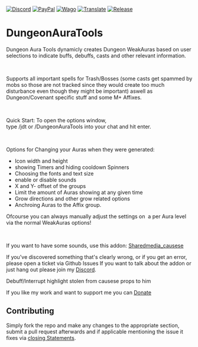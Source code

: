 [![Discord][SVG-Discord]][Discord]
[![PayPal][SVG-PayPal]][PayPal]
[![Wago][SVG-Wago]][Wago]
[![Translate][SVG-Translate]][Translate]
[![Release][SVG-Release]][Release]

# DungeonAuraTools
Dungeon Aura Tools dynamicly creates Dungeon WeakAuras based on user selections to indicate buffs, debuffs, casts and other relevant information.

 

Supports all important spells for Trash/Bosses (some casts get spammed by mobs so those are not tracked since they would create too much disturbance even though they might be important) aswell as Dungeon/Covenant specific stuff and some M+ Affixes.

 

Quick Start:
To open the options window, type /jdt or /DungeonAuraTools into your chat and hit enter.

 

Options for Changing your Auras when they were generated:

* Icon width and height
* showing Timers and hiding cooldown Spinners
* Choosing the fonts and text size
* enable or disable sounds
* X and Y- offset of the groups
* Limit the amount of Auras showing at any given time
* Grow directions and other grow related options
* Anchroing Auras to the Affix group.


Ofcourse you can always manually adjust the settings on  a per Aura level via the normal WeakAuras options!
 

 


If you want to have some sounds, use this addon: [Sharedmedia_causese](https://www.curseforge.com/wow/addons/sharedmedia_causese) 

If you've discovered something that's clearly wrong, or if you get an error, please open a ticket via Github Issues
If you want to talk about the addon or just hang out please join my [Discord](https://discord.com/invite/v3gYmYamGJ).

Debuff/Interrupt highlight stolen from causese props to him

If you like my work and want to support me you can [Donate](https://www.paypal.com/donate/?hosted_button_id=PSQ4D3HXNZKMG)

## Contributing
Simply fork the repo and make any changes to the appropriate section, submit a pull request afterwards and if applicable mentioning the issue it fixes via [closing Statements](https://docs.github.com/en/issues/tracking-your-work-with-issues/closing-an-issue).


[//]: # (Links)

[Discord]: https://discord.com/invite/v3gYmYamGJ (Join the Discord)
[PayPal]: https://www.paypal.com/donate/?hosted_button_id=PSQ4D3HXNZKMG (Donate via PayPal)
[Wago]: https://wago.io/p/Jodsderechte (Check out my Weakauras)
[Release]: https://github.com/Jodsderechte/DungeonAuraTools/releases/latest (Latest release)
[Translate]: https://legacy.curseforge.com/wow/addons/dungeon-aura-tools/localization (Help Translate)


[//]: # (Images)

[SVG-Discord]: https://img.shields.io/badge/Discord-7289da?logo=discord&logoColor=fff&style=flat-square
[SVG-PayPal]: https://custom-icon-badges.demolab.com/badge/-Donate-lightgrey?style=flat-square&logo=paypal&color=007CB1
[SVG-Wago]: https://custom-icon-badges.demolab.com/badge/-WeakAuras-lightgrey?style=flat-square&logo=weakauras&color=22283D
[SVG-Release]: https://badgen.net/github/release/Jodsderechte/DungeonAuraTools?style=flat-square
[SVG-Translate]: https://custom-icon-badges.demolab.com/badge/-Help_Translate-lightgrey?style=flat-square&logo=translate&color=ffbda3

